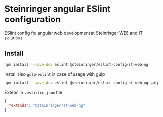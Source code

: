 # Steinringer angular ESlint configuration

ESlint config for angular web development at Steinringer WEB and IT solutions

## Install
```sh
npm install --save-dev eslint @steinringer/eslint-config-st-web-ng
```

install also `gulp-eslint` in case of usage with gulp

```sh
npm install --save-dev eslint @steinringer/eslint-config-st-web-ng gulp-eslint
```

Extend in ```.eslintrc.json``` file 
```json
{
  "extends": "@steinringer/st-web-ng"
}
```
